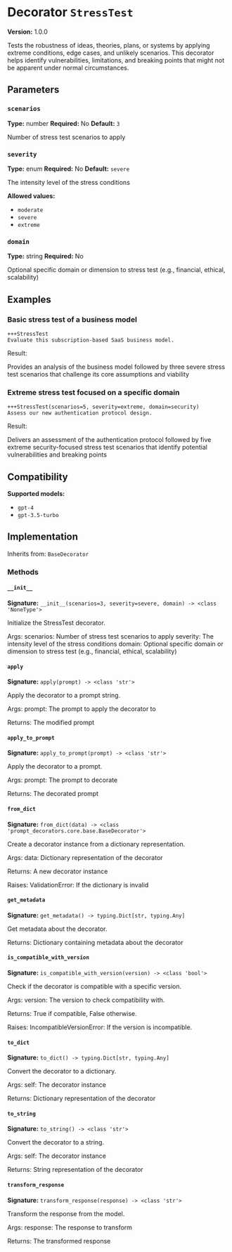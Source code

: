 # Decorator `StressTest`

**Version:** 1.0.0

Tests the robustness of ideas, theories, plans, or systems by applying extreme conditions, edge cases, and unlikely scenarios. This decorator helps identify vulnerabilities, limitations, and breaking points that might not be apparent under normal circumstances.

## Parameters

### `scenarios`

**Type:** number
**Required:** No
**Default:** `3`

Number of stress test scenarios to apply

### `severity`

**Type:** enum
**Required:** No
**Default:** `severe`

The intensity level of the stress conditions

**Allowed values:**

- `moderate`
- `severe`
- `extreme`

### `domain`

**Type:** string
**Required:** No

Optional specific domain or dimension to stress test (e.g., financial, ethical, scalability)

## Examples

### Basic stress test of a business model

```
+++StressTest
Evaluate this subscription-based SaaS business model.
```

Result:

Provides an analysis of the business model followed by three severe stress test scenarios that challenge its core assumptions and viability

### Extreme stress test focused on a specific domain

```
+++StressTest(scenarios=5, severity=extreme, domain=security)
Assess our new authentication protocol design.
```

Result:

Delivers an assessment of the authentication protocol followed by five extreme security-focused stress test scenarios that identify potential vulnerabilities and breaking points

## Compatibility

**Supported models:**

- `gpt-4`
- `gpt-3.5-turbo`

## Implementation

Inherits from: `BaseDecorator`

### Methods

#### `__init__`

**Signature:** `__init__(scenarios=3, severity=severe, domain) -> <class 'NoneType'>`

Initialize the StressTest decorator.

Args:
    scenarios: Number of stress test scenarios to apply
    severity: The intensity level of the stress conditions
    domain: Optional specific domain or dimension to stress test (e.g., financial, ethical, scalability)

#### `apply`

**Signature:** `apply(prompt) -> <class 'str'>`

Apply the decorator to a prompt string.

Args:
    prompt: The prompt to apply the decorator to


Returns:
    The modified prompt

#### `apply_to_prompt`

**Signature:** `apply_to_prompt(prompt) -> <class 'str'>`

Apply the decorator to a prompt.

Args:
    prompt: The prompt to decorate

Returns:
    The decorated prompt

#### `from_dict`

**Signature:** `from_dict(data) -> <class 'prompt_decorators.core.base.BaseDecorator'>`

Create a decorator instance from a dictionary representation.

Args:
    data: Dictionary representation of the decorator

Returns:
    A new decorator instance

Raises:
    ValidationError: If the dictionary is invalid

#### `get_metadata`

**Signature:** `get_metadata() -> typing.Dict[str, typing.Any]`

Get metadata about the decorator.

Returns:
    Dictionary containing metadata about the decorator

#### `is_compatible_with_version`

**Signature:** `is_compatible_with_version(version) -> <class 'bool'>`

Check if the decorator is compatible with a specific version.

Args:
    version: The version to check compatibility with.


Returns:
    True if compatible, False otherwise.


Raises:
    IncompatibleVersionError: If the version is incompatible.

#### `to_dict`

**Signature:** `to_dict() -> typing.Dict[str, typing.Any]`

Convert the decorator to a dictionary.

Args:
    self: The decorator instance

Returns:
    Dictionary representation of the decorator

#### `to_string`

**Signature:** `to_string() -> <class 'str'>`

Convert the decorator to a string.

Args:
    self: The decorator instance

Returns:
    String representation of the decorator

#### `transform_response`

**Signature:** `transform_response(response) -> <class 'str'>`

Transform the response from the model.

Args:
    response: The response to transform

Returns:
    The transformed response

